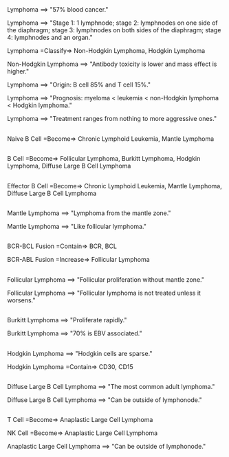 ##

Lymphoma ==> "57% blood cancer."

Lymphoma ==> "Stage 1: 1 lymphnode; stage 2: lymphnodes on one side of the diaphragm; stage 3: lymphnodes on both sides of the diaphragm; stage 4: lymphnodes and an organ."

Lymphoma =Classify=> Non-Hodgkin Lymphoma, Hodgkin Lymphoma

Non-Hodgkin Lymphoma ==> "Antibody toxicity is lower and mass effect is higher."

Lymphoma ==> "Origin: B cell 85% and T cell 15%."

Lymphoma ==> "Prognosis: myeloma < leukemia < non-Hodgkin lymphoma < Hodgkin lymphoma."

Lymphoma ==> "Treatment ranges from nothing to more aggressive ones."

##

Naive B Cell =Become=> Chronic Lymphoid Leukemia, Mantle Lymphoma

##

B Cell =Become=> Follicular Lymphoma, Burkitt Lymphoma, Hodgkin Lymphoma, Diffuse Large B Cell Lymphoma

##

Effector B Cell =Become=> Chronic Lymphoid Leukemia, Mantle Lymphoma, Diffuse Large B Cell Lymphoma

##

Mantle Lymphoma ==> "Lymphoma from the mantle zone."

Mantle Lymphoma ==> "Like follicular lymphoma."

##

BCR-BCL Fusion =Contain=> BCR, BCL

BCR-ABL Fusion =Increase=> Follicular Lymphoma

##

Follicular Lymphoma ==> "Follicular proliferation without mantle zone."

Follicular Lymphoma ==> "Follicular lymphoma is not treated unless it worsens."

##

Burkitt Lymphoma ==> "Proliferate rapidly."

Burkitt Lymphoma ==> "70% is EBV associated."

##

Hodgkin Lymphoma ==> "Hodgkin cells are sparse."

Hodgkin Lymphoma =Contain=> CD30, CD15

##

Diffuse Large B Cell Lymphoma ==> "The most common adult lymphoma."

Diffuse Large B Cell Lymphoma ==> "Can be outside of lymphonode."

##

T Cell =Become=> Anaplastic Large Cell Lymphoma

NK Cell =Become=> Anaplastic Large Cell Lymphoma

Anaplastic Large Cell Lymphoma ==> "Can be outside of lymphonode."
